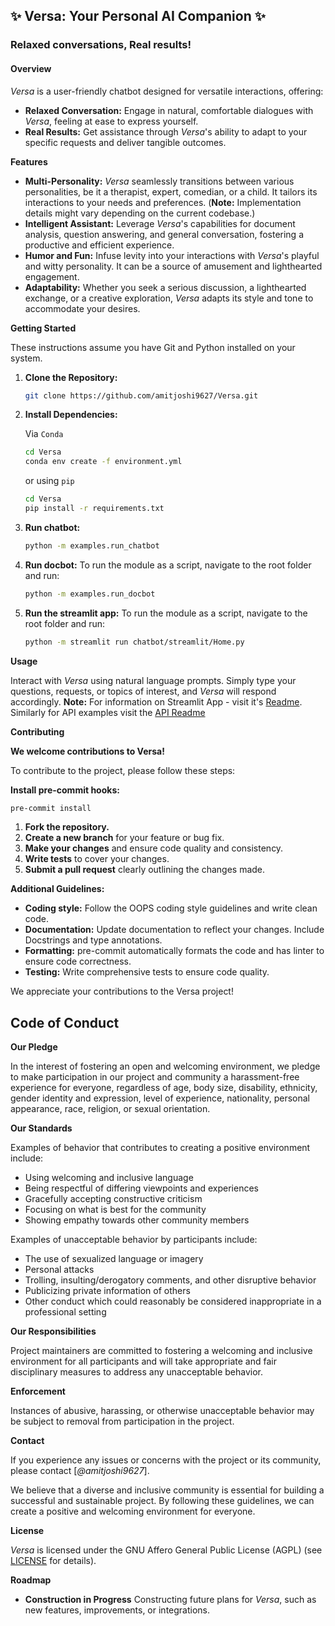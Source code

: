 ## ✨ Versa: Your Personal AI Companion ✨

### Relaxed conversations, Real results!

#### Overview

_Versa_ is a user-friendly chatbot designed for versatile interactions, offering:

* **Relaxed Conversation:** Engage in natural, comfortable dialogues with _Versa_, feeling at ease to express yourself.
* **Real Results:** Get assistance through _Versa_'s ability to adapt to your specific requests and deliver tangible outcomes.

**Features**

* **Multi-Personality:** _Versa_ seamlessly transitions between various personalities, be it a therapist, expert, comedian, or a child. It tailors its interactions to your needs and preferences. (**Note:** Implementation details might vary depending on the current codebase.)
* **Intelligent Assistant:** Leverage _Versa_'s capabilities for document analysis, question answering, and general conversation, fostering a productive and efficient experience.
* **Humor and Fun:** Infuse levity into your interactions with _Versa_'s playful and witty personality. It can be a source of amusement and lighthearted engagement.
* **Adaptability:** Whether you seek a serious discussion, a lighthearted exchange, or a creative exploration, _Versa_ adapts its style and tone to accommodate your desires.

**Getting Started**

These instructions assume you have Git and Python installed on your system.

1. **Clone the Repository:**
   ```bash
   git clone https://github.com/amitjoshi9627/Versa.git
   ```
2. **Install Dependencies:**

    Via `Conda`
   ```bash
   cd Versa
   conda env create -f environment.yml
   ```
   or using `pip`
   ```bash
   cd Versa
   pip install -r requirements.txt
   ```
3. **Run chatbot:**
   ```bash
   python -m examples.run_chatbot
   ```

4. **Run docbot:**
To run the module as a script, navigate to the root folder and run:
   ```bash
   python -m examples.run_docbot
   ```

5. **Run the streamlit app:**
To run the module as a script, navigate to the root folder and run:
   ```bash
   python -m streamlit run chatbot/streamlit/Home.py
   ```

**Usage**

Interact with _Versa_ using natural language prompts. Simply type your questions, requests, or topics of interest, and _Versa_ will respond accordingly.
**Note:** For information on Streamlit App - visit it's [Readme](chatbot/streamlit/README.md).
Similarly for API examples visit the [API Readme](examples/README.md)

**Contributing**

**We welcome contributions to Versa!**

To contribute to the project, please follow these steps:

**Install pre-commit hooks:**
   ```bash
   pre-commit install
   ```

1. **Fork the repository.**
2. **Create a new branch** for your feature or bug fix.
3. **Make your changes** and ensure code quality and consistency.
4. **Write tests** to cover your changes.
5. **Submit a pull request** clearly outlining the changes made.

**Additional Guidelines:**

* **Coding style:** Follow the OOPS coding style guidelines and write clean code.
* **Documentation:** Update documentation to reflect your changes. Include Docstrings and type annotations.
* **Formatting:** pre-commit automatically formats the code and has linter to ensure code correctness.
* **Testing:** Write comprehensive tests to ensure code quality.

We appreciate your contributions to the Versa project!

## Code of Conduct

**Our Pledge**

In the interest of fostering an open and welcoming environment, we pledge to make participation in our project and community a harassment-free experience for everyone, regardless of age, body size, disability, ethnicity, gender identity and expression, level of experience, nationality, personal appearance, race, religion, or sexual orientation.

**Our Standards**

Examples of behavior that contributes to creating a positive environment include:

* Using welcoming and inclusive language
* Being respectful of differing viewpoints and experiences
* Gracefully accepting constructive criticism
* Focusing on what is best for the community
* Showing empathy towards other community members

Examples of unacceptable behavior by participants include:

* The use of sexualized language or imagery
* Personal attacks
* Trolling, insulting/derogatory comments, and other disruptive behavior
* Publicizing private information of others
* Other conduct which could reasonably be considered inappropriate in a professional setting

**Our Responsibilities**

Project maintainers are committed to fostering a welcoming and inclusive environment for all participants and will take appropriate and fair disciplinary measures to address any unacceptable behavior.

**Enforcement**

Instances of abusive, harassing, or otherwise unacceptable behavior may be subject to removal from participation in the project.

**Contact**

If you experience any issues or concerns with the project or its community, please contact [_@amitjoshi9627_].

We believe that a diverse and inclusive community is essential for building a successful and sustainable project. By following these guidelines, we can create a positive and welcoming environment for everyone.



**License**

_Versa_ is licensed under the GNU Affero General Public License (AGPL) (see [LICENSE](LICENSE) for details).

**Roadmap**

* **Construction in Progress** Constructing future plans for _Versa_, such as new features, improvements, or integrations.
